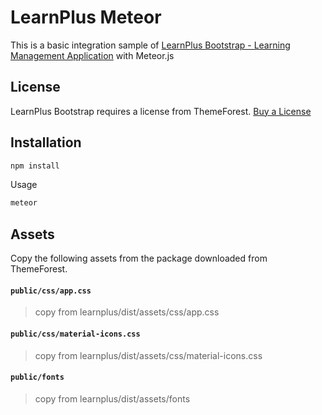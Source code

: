 # LearnPlus Meteor

This is a basic integration sample of [LearnPlus Bootstrap - Learning Management Application](https://themeforest.net/item/learnplus-learning-management-application/15287372?ref=FrontendMatter) with Meteor.js

## License
LearnPlus Bootstrap requires a license from ThemeForest. [Buy a License](https://themeforest.net/item/learnplus-learning-management-application/15287372?ref=FrontendMatter)

## Installation
```bash
npm install
```

Usage

```bash
meteor
```

## Assets
Copy the following assets from the package downloaded from ThemeForest.

#### `public/css/app.css`
> copy from learnplus/dist/assets/css/app.css

#### `public/css/material-icons.css`
> copy from learnplus/dist/assets/css/material-icons.css

#### `public/fonts`
> copy from learnplus/dist/assets/fonts